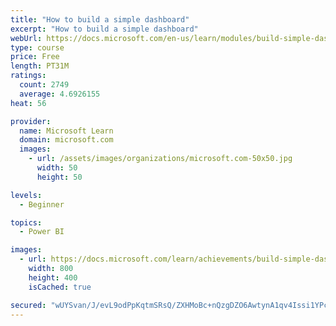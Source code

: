 ```yaml
---
title: "How to build a simple dashboard"
excerpt: "How to build a simple dashboard"
webUrl: https://docs.microsoft.com/en-us/learn/modules/build-simple-dashboard/
type: course
price: Free
length: PT31M
ratings:
  count: 2749
  average: 4.6926155
heat: 56

provider:
  name: Microsoft Learn
  domain: microsoft.com
  images:
    - url: /assets/images/organizations/microsoft.com-50x50.jpg
      width: 50
      height: 50

levels:
  - Beginner

topics:
  - Power BI

images:
  - url: https://docs.microsoft.com/learn/achievements/build-simple-dashboard-social.png
    width: 800
    height: 400
    isCached: true

secured: "wUYSvan/J/evL9odPpKqtmSRsQ/ZXHMoBc+nQzgDZO6AwtynA1qv4Issi1YPcF8g+xMNjh29Wf8rJzjAtTjtXGakzFG0yCAWkFQBjL3WqrTdsD4igz56rdcPL2BEh08nIw8Q21LwDePgmmuaknT6h3D5qsq+NFZhvq/dyEgerPXTOn/L4CJiGsWiOBoSVbORUES/P7d9EJaFO05NGAKDkZIaDpBABmt/qnQUS8sZoxltlW/T+BF+ISjuiT8g0/Dzsz2JCIMSw+A0hut+sTYZDo+3P28lTyJ3Zx6qrPqdGb4zoLJdGz0Gkip4Kimt1sr28XgQIKNaRL/H7+rXojd+VNqG8A0Cb/bDVYW9nl8/5sOyL6vyWnxSaHLyCUy/wI+evjqeiRHXmJRsXB7AyFRd1oyRPlOVURX2aZiNPSDMvgQ=;qXEGMdqF3YMNOGQkdIyS5w=="
---
```


